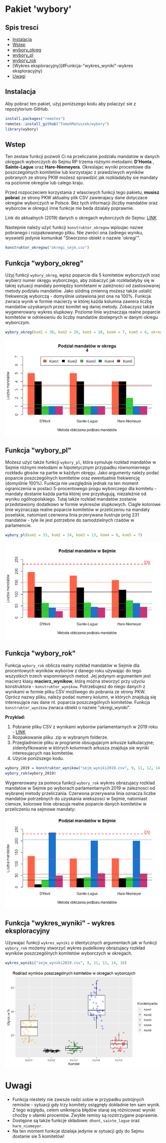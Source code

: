 # Pakiet 'wybory'

## Spis tresci
* [Instalacja](#Instalacja)
* [Wstep](#Wstep)
* [wybory_okreg](#Funkcja-"wybory_okreg")
* [wybory_pl](#Funkcja-"wybory_pl")
* [wybory_rok](#Funkcja-"wybory_rok")
* [Wykres eksploracyjny](#Funkcja-"wykres_wyniki"-wykres eksploracyjny)
* [Uwagi](#Uwagi)

## Instalacja
Aby pobrać ten pakiet, użyj poniższego kodu aby polaczyć sie z repozytorium GitHub.

```r
install.packages("remotes")
remotes::install_github("TomekMatuszek/wybory")
library(wybory)
```

## Wstep
Ten zestaw funkcji pozwoli Ci na przeliczanie podziału mandatów w danych okręgach wyborczych do Sejmu RP trzema różnymi metodami: **D'Honta** , **Sainte-Lague** oraz **Hare-Niemeyera**. Okreslajac wyniki procentowe dla poszczególnych komitetów lub korzystajac z prawdziwych wyników pobranych ze strony PKW możesz sprawdzić jak rozkladalyby sie mandaty na poziomie okregów lub calego kraju.

Przed rozpoczeciem korzystania z wlasciwych funkcji tego pakietu, **musisz pobrać** ze strony PKW aktualny plik CSV zawierajacy dane dotyczace okregów wyborczych w Polsce. Bez tych informacji (liczby mandatów oraz wyborców w okregu) inne funkcje nie beda dzialaly poprawnie.

Link do aktualnych (2019) danych o okregach wyborczych do Sejmu: [LINK](https://sejmsenat2019.pkw.gov.pl/sejmsenat2019/data/csv/okregi_sejm_csv.zip)

Nastepnie należy użyć funkcji `konstruktor_okregow` wpisujac nazwe pobranego i rozpakowanego pliku. Nie zwróci ona żadnego wyniku, wyswietli jedynie komunikat "Stworzono obiekt o nazwie 'okregi'".

```r
konstruktor_okregow("okregi_sejm.csv")
```

## Funkcja "wybory_okreg"
Użyj funkcji `wybory_okreg`, wpisz poparcie dla 5 komitetów wyborczych oraz wybierz numer okręgu wyborczego, aby zobaczyć jak rozkładałyby się w takiej sytuacji mandaty pomiędzy komitetami w zależności od zastosowanej metody podzialu mandatów. Jako siódmą zmienną możesz także ustalić frekwencję wyborczą - domyślnie ustawiona jest ona na 100%.
Funkcja zwraca wynik w formie macierzy w której każda kolumna zawiera liczbę mandatów uzyskanych przez komitet wg danej metody. Zobaczysz także wygenerowany wykres slupkowy. Poziome linie wyznaczaja realne poparcie komitetów w odniesieniu do liczby mandatów dostepnych w danym okregu wyborczym.

```r
wybory_okreg(kom1 = 30, kom2 = 29, kom3 = 10, kom4 = 7, kom5 = 6, okreg = 4, frekwencja = 100)
```

![](wyboryokreg_wykres.png)

## Funkcja "wybory_pl"
Możesz użyć także funkcji `wybory_pl`, która symuluje rozkład mandatów w Sejmie różnymi metodami w hipotetycznym przypadku równomiernego rozkładu głosów na partie w każdym okręgu. Jako argumenty należy podać poparcie poszczególnych komitetów oraz ewentualnie frekwencję (domyślnie 100%). Funkcja nie uwzględnia jednak na ten moment ograniczenia w postaci 5-procentowego progu wyborczego dla komitetu - mandaty dostanie każda partia której one przysługują, niezależnie od wyniku ogólnopolskiego. Tutaj także rozklad mandatów zostanie przedstawiony dodatkowo w formie wykresów slupkowych. Ciagle kolorowe linie wyznaczaja realne poparcie komitetów w przeliczeniu na mandaty poselskie, natomiast czerwona linia przerywana ilustruje próg 231 mandatów - tyle ile jest potrzebne do samodzielnych rzadów w parlamencie.

```r
wybory_pl(kom1 = 33, kom2 = 24, kom3 = 13, kom4 = 9, kom5 = 7)
```

![](wyborypl_wykres.png)

## Funkcja "wybory_rok"
Funkcja `wybory_rok` oblicza realny rozkład mandatów w Sejmie dla procentowych wyników wyborów z danego roku używając do tego wszystkich trzech wspomnianych metod. Jej jedynym argumentem jest macierz klasy **macierz_wynikow**, którą można stworzyć przy użyciu konstruktora - `konstruktor_wynikow`. Potrzebujesz do niego danych z wynikami w formie pliku CSV możliwego do pobrania ze strony PKW. Oprócz nazwy pliku, należy podać numery kolumn, w których znajdują się interesujące nas dane nt. poparcia poszczególnych komitetów.
Funkcja `konstruktor_wynikow` zwraca obiekt o nazwie "okregi_wyniki".

**Przyklad:** 
1. Pobranie pliku CSV z wynikami wyborów parlamentarnych w 2019 roku - [LINK](https://sejmsenat2019.pkw.gov.pl/sejmsenat2019/data/csv/wyniki_gl_na_listy_po_okregach_sejm_csv.zip)
2. Rozpakowanie pliku .zip w wybranym folderze.
3. Przegladniecie pliku w programie obsugujacym arkusze kalkulacyjne; zidentyfikowanie w których kolumnach arkusza znajduja sie wyniki interesujacych nas komitetów.
4. Użycie poniższego kodu.

```r
wybory_2019 = konstruktor_wynikow("sejm_wyniki2019.csv", 9, 11, 12, 14, 16)
wybory_rok(wybory_2019)
```

Wygenerowany za pomoca funkcji `wybory_rok` wykres obrazujacy rozklad mandatow w Sejmie po wyborach parlamentarnych 2019 w zaleznosci od wybranej metody przeliczania. Czerwona przerywana linia oznacza liczbe mandatów potrzebnych do uzyskania wiekszosci w Sejmie, natomiast ciensze, kolorowe linie obrazuja realne poparcie danych komitetów w przeliczeniu na sejmowe mandaty:
![](wyboryrok_wykres.png)

## Funkcja "wykres_wyniki" - wykres eksploracyjny
Używajac funkcji `wykres_wyniki` o identycznych argumentach jak w funkcji `wybory_rok` możemy stworzyć wykres pudelkowy obrazujacy rozklad wyników poszczególnych komitetów wyborczych w okregach.

```r
wykres_wyniki("sejm_wyniki2019.csv", 9, 11, 12, 14, 16)
```

![](wykres.png)

# Uwagi
- Funkcja niestety nie zawsze radzi sobie w przypadku potrójnych remisów - sytuacji gdy trzy komitety osiągnęły dokładnie ten sam wynik. Z tego względu, celem uniknięcia błędów staraj się różnicować wyniki choćby o ułamki procentów. Zwykłe remisy są rozstrzygane poprawnie.
- Dostępne są także funkcje składowe: `dhont`, `sainte_lague` oraz `hare_niemeyer`.
- Na ten moment funkcje dzialaja jedynie w sytuacji gdy do Sejmu dostanie sie 5 komitetów!
